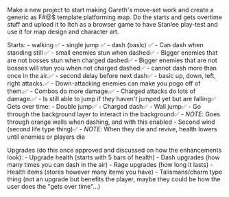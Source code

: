 Make a new project to start making Gareth's move-set work and create a generic as F#@$ template platforming map. Do the starts and gets overtime stuff and upload it to Itch as a browser game to have Stanlee play-test and use it for map design and character art.

Starts:
	- walking ✅
	- single jump ✅
	- dash (basic) ✅
		- Can dash when standing still ✅
		- small enemies stun when dashed✅
		- Bigger enemies that are not bosses stun when charged dashed✅
		- Bigger enemies that are not bosses will stun you when not charged dashed✅
		- cannot dash more than once in the air.✅
		- second delay before next dash✅
	- basic up, down, left, right attacks.✅
		- Down-attacking enemies can make you pogo off of them.✅
		- Combos do more damage.✅
		- Charged attacks do lots of damage.✅
	- Is still able to jump if they haven't jumped yet but are falling✅
Gets over time:
	- Double jump✅
	- Charged dash✅
	- Wall jump✅
	- Go through the background layer to interact in the background✅
		- *NOTE*: Goes through orange walls when dashing, and with this enabled
	- Second wind (second life type thing)✅
		- *NOTE*: When they die and revive, health lowers until enemies or players die

Upgrades (do this once approved and discussed on how the enhancements look):
	- Upgrade health (starts with 5 bars of health)
	- Dash upgrades (how many times you can dash in the air)
	- Rage upgrades (how long it lasts)
	- Health items (stores however many items you have)
	- Talismans/charm type thing (not an upgrade but benefits the player, maybe they could be how the user does the "gets over time"...)
